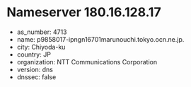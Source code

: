 # Nameserver 180.16.128.17

* as_number: 4713
* name: p9858017-ipngn16701marunouchi.tokyo.ocn.ne.jp.
* city: Chiyoda-ku
* country: JP
* organization: NTT Communications Corporation
* version: dns
* dnssec: false
